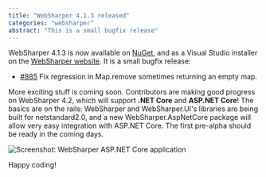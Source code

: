 ```yaml
---
title: "WebSharper 4.1.3 released"
categories: "websharper"
abstract: "This is a small bugfix release"
---
```

WebSharper 4.1.3 is now available on [NuGet](https://www.nuget.org/packages/websharper), and as a Visual Studio installer on the [WebSharper website](https://websharper.com/downloads). It is a small bugfix release:

* [#885](https://github.com/dotnet-websharper/websharper/issues/885) Fix regression in Map.remove sometimes returning an empty map.

More exciting stuff is coming soon. Contributors are making good progress on WebSharper 4.2, which will support **.NET Core** and **ASP.NET Core**! The basics are on the rails: WebSharper and WebSharper.UI's libraries are being built for netstandard2.0, and a new WebSharper.AspNetCore package will allow very easy integration with ASP.NET Core. The first pre-alpha should be ready in the coming days.

![Screenshot: WebSharper ASP.NET Core application](https://pbs.twimg.com/media/DK6iGDpWAAAnvuU.jpg)

Happy coding!
